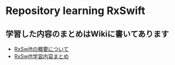 # Repository learning RxSwift

## 学習した内容のまとめはWikiに書いてあります
- [RxSwiftの概要について](https://github.com/tomu28/Learning_RxSwift/wiki/RxSwift%E3%81%AE%E6%A6%82%E8%A6%81%E3%81%AB%E3%81%A4%E3%81%84%E3%81%A6)
- [RxSwift学習内容まとめ](https://github.com/tomu28/Learning_RxSwift/wiki/RxSwift%E5%AD%A6%E7%BF%92%E5%86%85%E5%AE%B9%E3%81%BE%E3%81%A8%E3%82%81)
